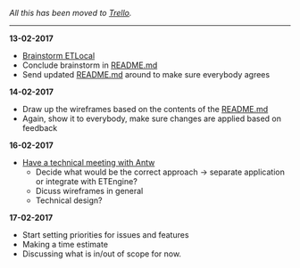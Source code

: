 *All this has been moved to [Trello](https://trello.com/b/f1S1p2PQ/etlocal-backlog).*

---

**13-02-2017**
- [Brainstorm ETLocal](https://calendar.google.com/calendar/render#eventpage_6%7Ceid-a25sNWJramhkdHJ1dTlsYWVqNGYxdWRrMjggZ2VyYXJkLndlc3RlcmhvZkBxdWludGVsLmNvbQ-1-0-)
- Conclude brainstorm in [README.md](README.md)
- Send updated [README.md](README.md) around to make sure everybody agrees

**14-02-2017**
- Draw up the wireframes based on the contents of the [README.md](README.md)
- Again, show it to everybody, make sure changes are applied based on feedback

**16-02-2017**
- [Have a technical meeting with Antw](..)
  - Decide what would be the correct approach -> separate application or integrate with ETEngine? 
  - Dicuss wireframes in general
  - Technical design?

**17-02-2017**
- Start setting priorities for issues and features
- Making a time estimate
- Discussing what is in/out of scope for now. 


